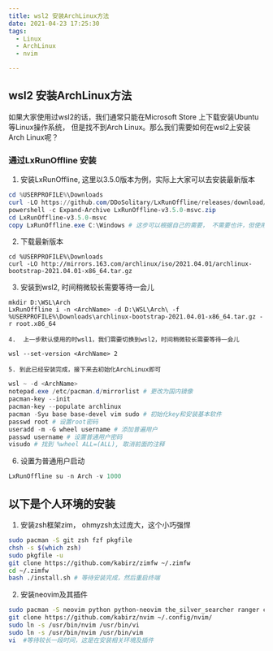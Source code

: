 ```yaml
---
title: wsl2 安装ArchLinux方法
date: 2021-04-23 17:25:30
tags:
  - Linux
  - ArchLinux
  - nvim

---
```


## wsl2 安装ArchLinux方法

如果大家使用过wsl2的话，我们通常只能在Microsoft Store 上下载安装Ubuntu等Linux操作系统， 但是找不到Arch Linux。那么我们需要如何在wsl2上安装Arch Linux呢？



###  通过LxRunOffline 安装

1.  安装LxRunOffline, 这里以3.5.0版本为例，实际上大家可以去安装最新版本

   ```powershell
   cd %USERPROFILE%\Downloads
   curl -LO https://github.com/DDoSolitary/LxRunOffline/releases/download/v3.5.0/LxRunOffline-v3.5.0-msvc.zip
   powershell -c Expand-Archive LxRunOffline-v3.5.0-msvc.zip
   cd LxRunOffline-v3.5.0-msvc
   copy LxRunOffline.exe C:\Windows # 这步可以根据自己的需要， 不需要也许，但使用时要注意该命令的位置
   ```

2. 下载最新版本

```po
cd %USERPROFILE%\Downloads
curl -LO http://mirrors.163.com/archlinux/iso/2021.04.01/archlinux-bootstrap-2021.04.01-x86_64.tar.gz
```

 3. 安装到wsl2, 时间稍微较长需要等待一会儿

``` po
mkdir D:\WSL\Arch
LxRunOffline i -n <ArchName> -d D:\WSL\Arch\ -f %USERPROFILE%\Downloads\archlinux-bootstrap-2021.04.01-x86_64.tar.gz -r root.x86_64
```

    4.	上一步默认使用的时wsl1，我们需要切换到wsl2，时间稍微较长需要等待一会儿

```po
wsl --set-version <ArchName> 2
```

	5. 到此已经安装完成，接下来去初始化ArchLinux即可

```powershell
wsl ~ -d <ArchName>
notepad.exe /etc/pacman.d/mirrorlist # 更改为国内镜像
pacman-key --init
pacman-key --populate archlinux
pacman -Syu base base-devel vim sudo # 初始化key和安装基本软件
passwd root # 设置root密码
useradd -m -G wheel username # 添加普遍用户
passwd username # 设置普通用户密码
visudo # 找到 %wheel ALL=(ALL), 取消前面的注释
```

6. 设置为普通用户启动

```powershell
LxRunOffline su -n Arch -v 1000
```

## 以下是个人环境的安装

1.  安装zsh框架zim， ohmyzsh太过庞大，这个小巧强悍

```bash
sudo pacman -S git zsh fzf pkgfile
chsh -s $(which zsh)
sudo pkgfile -u
git clone https://github.com/kabirz/zimfw ~/.zimfw
cd ~/.zimfw
bash ./install.sh # 等待安装完成，然后重启终端
```

2. 安装neovim及其插件

```bash
sudo pacman -S neovim python python-neovim the_silver_searcher ranger cmake nodejs yarn npm rust-analyzer ccls clang-format global ripgrep xonsh ipython3
git clone https://github.com/kabirz/nvim ~/.config/nvim/
sudo ln -s /usr/bin/nvim /usr/bin/vi
sudo ln -s /usr/bin/nvim /usr/bin/vim
vi  #等待较长一段时间，这是在安装相关环境及插件
```

